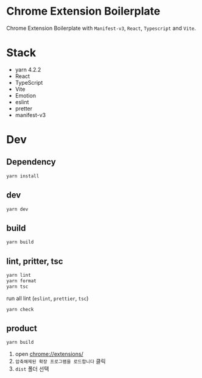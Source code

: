# Chrome Extension Boilerplate

Chrome Extension Boilerplate with `Manifest-v3`, `React`, `Typescript` and `Vite`.

# Stack

- yarn 4.2.2
- React
- TypeScript
- Vite
- Emotion
- eslint
- pretter
- manifest-v3

# Dev

## Dependency

```bash
yarn install
```

## dev

```bash
yarn dev
```

## build

```bash
yarn build
```

## lint, pritter, tsc

```bash
yarn lint
yarn format
yarn tsc
```

run all lint (`eslint`, `prettier`, `tsc`)

```bash
yarn check
```

## product

```bash
yarn build
```

1. open [chrome://extensions/](chrome://extensions/)
2. `압축해제된 확장 프로그램을 로드합니다` 클릭
3. `dist` 폴더 선택
